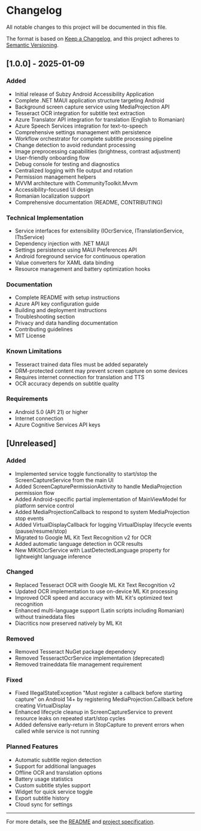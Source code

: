 # Changelog

All notable changes to this project will be documented in this file.

The format is based on [Keep a Changelog](https://keepachangelog.com/en/1.0.0/),
and this project adheres to [Semantic Versioning](https://semver.org/spec/v2.0.0.html).

## [1.0.0] - 2025-01-09

### Added
- Initial release of Subzy Android Accessibility Application
- Complete .NET MAUI application structure targeting Android
- Background screen capture service using MediaProjection API
- Tesseract OCR integration for subtitle text extraction
- Azure Translator API integration for translation (English to Romanian)
- Azure Speech Services integration for text-to-speech
- Comprehensive settings management with persistence
- Workflow orchestrator for complete subtitle processing pipeline
- Change detection to avoid redundant processing
- Image preprocessing capabilities (brightness, contrast adjustment)
- User-friendly onboarding flow
- Debug console for testing and diagnostics
- Centralized logging with file output and rotation
- Permission management helpers
- MVVM architecture with CommunityToolkit.Mvvm
- Accessibility-focused UI design
- Romanian localization support
- Comprehensive documentation (README, CONTRIBUTING)

### Technical Implementation
- Service interfaces for extensibility (IOcrService, ITranslationService, ITtsService)
- Dependency injection with .NET MAUI
- Settings persistence using MAUI Preferences API
- Android foreground service for continuous operation
- Value converters for XAML data binding
- Resource management and battery optimization hooks

### Documentation
- Complete README with setup instructions
- Azure API key configuration guide
- Building and deployment instructions
- Troubleshooting section
- Privacy and data handling documentation
- Contributing guidelines
- MIT License

### Known Limitations
- Tesseract trained data files must be added separately
- DRM-protected content may prevent screen capture on some devices
- Requires internet connection for translation and TTS
- OCR accuracy depends on subtitle quality

### Requirements
- Android 5.0 (API 21) or higher
- Internet connection
- Azure Cognitive Services API keys

## [Unreleased]

### Added
- Implemented service toggle functionality to start/stop the ScreenCaptureService from the main UI
- Added ScreenCapturePermissionActivity to handle MediaProjection permission flow
- Added Android-specific partial implementation of MainViewModel for platform service control
- Added MediaProjectionCallback to respond to system MediaProjection stop events
- Added VirtualDisplayCallback for logging VirtualDisplay lifecycle events (pause/resume/stop)
- Migrated to Google ML Kit Text Recognition v2 for OCR
- Added automatic language detection in OCR results
- New MlKitOcrService with LastDetectedLanguage property for lightweight language inference

### Changed
- Replaced Tesseract OCR with Google ML Kit Text Recognition v2
- Updated OCR implementation to use on-device ML Kit processing
- Improved OCR speed and accuracy with ML Kit's optimized text recognition
- Enhanced multi-language support (Latin scripts including Romanian) without traineddata files
- Diacritics now preserved natively by ML Kit

### Removed
- Removed Tesseract NuGet package dependency
- Removed TesseractOcrService implementation (deprecated)
- Removed traineddata file management requirement

### Fixed
- Fixed IllegalStateException "Must register a callback before starting capture" on Android 14+ by registering MediaProjection.Callback before creating VirtualDisplay
- Enhanced lifecycle cleanup in ScreenCaptureService to prevent resource leaks on repeated start/stop cycles
- Added defensive early-return in StopCapture to prevent errors when called while service is not running

### Planned Features
- Automatic subtitle region detection
- Support for additional languages
- Offline OCR and translation options
- Battery usage statistics
- Custom subtitle styles support
- Widget for quick service toggle
- Export subtitle history
- Cloud sync for settings

---

For more details, see the [README](README.md) and [project specification](Specs/project.spec).
